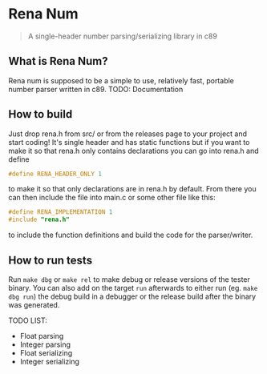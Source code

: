 # Rena Num
> A single-header number parsing/serializing library in c89

## What is Rena Num?
Rena num is supposed to be a simple to use, relatively fast, portable number
parser written in c89. TODO: Documentation

## How to build
Just drop rena.h from src/ or from the releases page to your project and start
coding!
It's single header and has static functions but if you want to make it so that
rena.h only contains declarations you can go into rena.h and define
```c
#define RENA_HEADER_ONLY 1
```
to make it so that only declarations are in rena.h by default. From there you
can then include the file into main.c or some other file like this:
```c
#define RENA_IMPLEMENTATION 1
#include "rena.h"
```
to include the function definitions and build the code for the parser/writer.

## How to run tests
Run ```make dbg``` or ```make rel``` to make debug or release versions of the
tester binary. You can also add on the target ```run``` afterwards to either
run (eg. ```make dbg run```) the debug build in a debugger or the release build
after the binary was generated.

TODO LIST:
- Float parsing
- Integer parsing
- Float serializing
- Integer serializing

